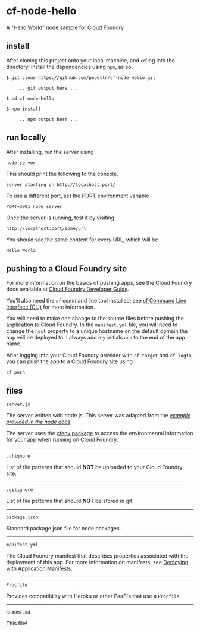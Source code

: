 cf-node-hello
================================================================================

A "Hello World" node sample for Cloud Foundry.



install
--------------------------------------------------------------------------------

After cloning this project onto your local machine, and `cd`'ing into the
directory, install the dependencies using `npm`, as so:

    $ git clone https://github.com/pmuellr/cf-node-hello.git

        ... git output here ...

    $ cd cf-node-hello

    $ npm install

        ... npm output here ...



run locally
--------------------------------------------------------------------------------

After installing, run the server using

    node server

This should print the following to the console.

    server starting on http://localhost:port/

To use a different port, set the PORT environment variable

    PORT=3001 node server

Once the server is running, test it by visiting

    http://localhost:port/some/url


You should see the same content for every URL, which will be

    Hello World



pushing to a Cloud Foundry site
--------------------------------------------------------------------------------

For more information on the basics of pushing apps, see the Cloud Foundry docs
available at
[Cloud Foundry Developer Guide](http://docs.cloudfoundry.org/devguide/).

You'll also need the `cf` command line tool installed; see
[cf Command Line Interface (CLI)](http://docs.cloudfoundry.org/devguide/installcf/)
for more information.

You will need to make one change to the source files before pushing the
application to Cloud Foundry.  In the `manifest.yml` file, you will need to
change the `host` property to a unique hostname on the default domain the
app will be deployed to.  I always add my initials `anp` to the end of the
app name.

After logging into your Cloud Foundry provider with `cf target` and `cf login`,
you can push the app to a Cloud Foundry site using

    cf push


files
--------------------------------------------------------------------------------

`server.js`

The server written with node.js.  This server was adapted from the
*[example provided in the node docs](http://nodejs.org/api/synopsis.html)*.

The server uses the [cfenv package](https://www.npmjs.org/package/cfenv)
to access the environmental information for your app when running on Cloud Foundry.

---

`.cfignore`

List of file patterns that should **NOT** be uploaded to your Cloud Foundry site.

---

`.gitignore`

List of file patterns that should **NOT** be stored in git.

---

`package.json`

Standard package.json file for node packages.

---

`manifest.yml`

The Cloud Foundry manifest that describes properties associated with the
deployment of this app.  For more information on manifests, see
[Deploying with Application Manifests](http://docs.cloudfoundry.org/devguide/deploy-apps/manifest.html).

---

`Procfile`

Provides compatibility with Heroku or other PaaS's that use a `Procfile`.

---

`README.md`

This file!
